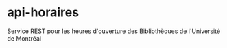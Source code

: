 # api-horaires
Service REST pour les heures d'ouverture des Bibliothèques de l'Université de Montréal
